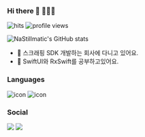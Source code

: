 ### Hi there 👋 🧑🏻‍💻


![hits](https://hits.seeyoufarm.com/api/count/incr/badge.svg?url=https://github.com/NaStillmatic) 
![profile views](https://komarev.com/ghpvc/?username=NaStillmatic&label=Profile%20views&color=3a75fd&style=flat)

![NaStillmatic's GitHub stats](https://github-readme-stats.vercel.app/api?username=NaStillmatic&count_private=true&show_icons=true&theme=material-palenight)


- 💼 스크래핑 SDK 개발하는 회사에 다니고 있어요.
- 🌱 SwiftUI와 RxSwift를 공부하고있어요.

### Languages

![icon](https://img.shields.io/badge/ObjectiveC-blue?style=flat&logo=xcode&logoColor=white)
![icon](https://img.shields.io/badge/Swift-orange?style=flat&logo=swift&logoColor=white)


### Social

<a href="https://nastillmatic.github.io" target="_blank"><img src="http://img.shields.io/badge/-Blog-black?style=flat&logo=github"/></a>
<a href="https://www.linkedin.com/in/nastillmatic" target="_blank"><img src="https://img.shields.io/badge/-LinkedIn-blue?style=flat&logo=Linkedin&logoColor=white"/></a>

